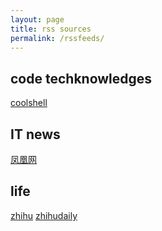 ```yaml
---
layout: page
title: rss sources
permalink: /rssfeeds/
---
```

## code techknowledges
[coolshell](https://coolshell.cn/feed)
## IT news
[凤凰网](http://feed43.com/1726484643045386.xml)
## life
[zhihu](zhihu.com/rss)
[zhihudaily](http://feeds.feedburner.com/zhihu-daily)
